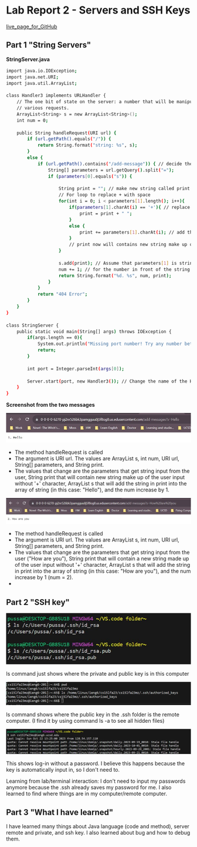 # Lab Report 2 - Servers and SSH Keys

[live_page_for_GitHub](https://pussakornch.github.io/cse15l-lab-reports2/lab-report.html)

## Part 1 "String Servers"

**StringServer.java**

``` bash
import java.io.IOException;
import java.net.URI;
import java.util.ArrayList;

class Handler3 implements URLHandler {
    // The one bit of state on the server: a number that will be manipulated by
    // various requests.
    ArrayList<String> s = new ArrayList<String>();
    int num = 0;

    public String handleRequest(URI url) {
        if (url.getPath().equals("/")) {
            return String.format("string: %s", s);
        }
        else {
            if (url.getPath().contains("/add-message")) { // decide the name of the function
                String[] parameters = url.getQuery().split("=");
                if (parameters[0].equals("s")) {
                    
                    String print = ""; // make new string called print
                    // For loop to replace + with space
                    for(int i = 0; i < parameters[1].length(); i++){
                        if(parameters[1].charAt(i) == '+'){ // replace '+' with space
                            print = print + " ";  
                        }
                        else {
                            print += parameters[1].charAt(i); // add the character from the input.
                        }
                        // print now will contains new string make up of the user input without '+' character.
                    }
                    
                    s.add(print); // Assume that parameters[1] is string
                    num += 1; // for the number in front of the string
                    return String.format("%d. %s", num, print);
                }
            }
            return "404 Error";
        }
    }
}

class StringServer {
    public static void main(String[] args) throws IOException {
        if(args.length == 0){
            System.out.println("Missing port number! Try any number between 1024 to 49151");
            return;
        }

        int port = Integer.parseInt(args[0]);

        Server.start(port, new Handler3()); // Change the name of the Handler to Handler 3.
    }
}
```
**Screenshot from the two messages**

![Image](3-1.JPG)

* The method handleRequest is called
* The argument is URI url. The values are ArrayList<String> s, int num, URI url, String[] parameters, and String print.
* The values that change are the parameters that get string input from the user, String print that will contain new string make up of the user input without '+' character, ArrayList<String> s that will add the string in print into the array of string (in this case: "Hello"), and the num increase by 1.


![Image](3-2.JPG)

* The method handleRequest is called
* The argument is URI url. The values are ArrayList<String> s, int num, URI url, String[] parameters, and String print.
* The values that change are the parameters that get string input from the user ("How are you"), String print that will contain a new string made up of the user input without '+' character, ArrayList<String> s that will add the string in print into the array of string (in this case: "How are you"), and the num increase by 1 (num = 2).
* 


## Part 2 "SSH key"

![Image](3-5com.JPG)

ls command just shows where the private and public key is in this computer



![Image](Private-Key.png)

ls command shows where the public key in the .ssh folder is the remote computer. (I find it by using command ls -a to see all hidden files)



![Image](3-6log.JPG)

This shows log-in without a password. I believe this happens because the key is automatically input in, so I don't need to.

Learning from lab/terminal interaction: I don't need to input my passwords anymore because the .ssh already saves my password for me. I also learned to find where things are in my computer/remote computer.

## Part 3 "What I have learned"

I have learned many things about Java language (code and method), server remote and private, and ssh key. I also learned about bug and how to debug them.
